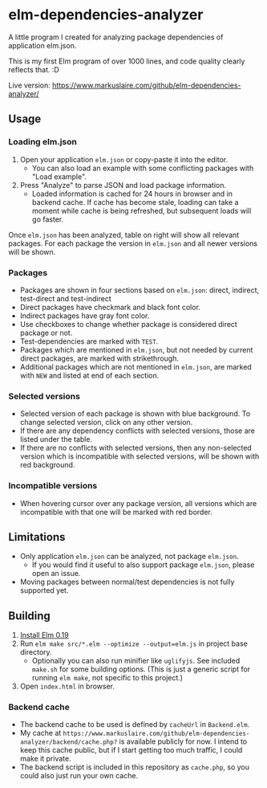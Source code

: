 # elm-dependencies-analyzer

A little program I created for analyzing package dependencies of application elm.json.

This is my first Elm program of over 1000 lines, and code quality clearly reflects that. :D

Live version: https://www.markuslaire.com/github/elm-dependencies-analyzer/

## Usage

### Loading elm.json

1) Open your application `elm.json` or copy-paste it into the editor.
   - You can also load an example with some conflicting packages with "Load example".
2) Press "Analyze" to parse JSON and load package information.
   - Loaded information is cached for 24 hours in browser and in backend cache.
     If cache has become stale, loading can take a moment while cache is being refreshed, but subsequent loads will go faster.

Once `elm.json` has been analyzed, table on right will show all relevant packages.
For each package the version in `elm.json` and all newer versions will be shown.

### Packages

- Packages are shown in four sections based on `elm.json`:
  direct, indirect, test-direct and test-indirect
- Direct packages have checkmark and black font color.
- Indirect packages have gray font color.
- Use checkboxes to change whether package is considered direct package or not.
- Test-dependencies are marked with `TEST`.
- Packages which are mentioned in `elm.json`,
  but not needed by current direct packages, are marked with strikethrough.
- Additional packages which are not mentioned in `elm.json`,
  are marked with `NEW` and listed at end of each section.

### Selected versions

- Selected version of each package is shown with blue background. To change selected version, click on any other version.
- If there are any dependency conflicts with selected versions, those are listed under the table.
- If there are no conflicts with selected versions,
  then any non-selected version which is incompatible with selected versions, will be shown with red background.

### Incompatible versions

- When hovering cursor over any package version,
  all versions which are incompatible with that one will be marked with red border.

## Limitations

- Only application `elm.json` can be analyzed, not package `elm.json`.
  - If you would find it useful to also support package `elm.json`, please open an issue.
- Moving packages between normal/test dependencies is not fully supported yet.

## Building

1) [Install Elm 0.19](https://guide.elm-lang.org/install.html) 
2) Run `elm make src/*.elm --optimize --output=elm.js` in project base directory.
   - Optionally you can also run minifier like `uglifyjs`.
     See included `make.sh` for some building options.
     (This is just a generic script for running `elm make`, not specific to this project.)
3) Open `index.html` in browser.

### Backend cache

- The backend cache to be used is defined by `cacheUrl` in `Backend.elm`.
- My cache at `https://www.markuslaire.com/github/elm-dependencies-analyzer/backend/cache.php?` is available
  publicly for now. I intend to keep this cache public, but if I start getting too much traffic,
  I could make it private.
- The backend script is included in this repository as `cache.php`, so you could also just run your own cache.

